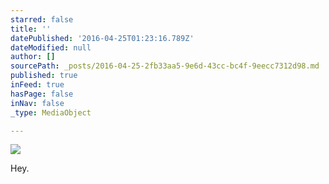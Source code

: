 ```yaml
---
starred: false
title: ''
datePublished: '2016-04-25T01:23:16.789Z'
dateModified: null
author: []
sourcePath: _posts/2016-04-25-2fb33aa5-9e6d-43cc-bc4f-9eecc7312d98.md
published: true
inFeed: true
hasPage: false
inNav: false
_type: MediaObject

---
```

![](https://the-grid-user-content.s3-us-west-2.amazonaws.com/0ddc3d5e-4116-4ce0-8088-b14d9d4055a1.jpg)

Hey.